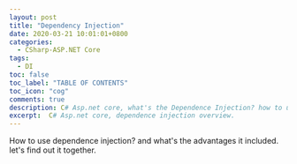 ```yaml
---
layout: post
title: "Dependency Injection"
date: 2020-03-21 10:01:01+0800
categories:
  - CSharp-ASP.NET Core
tags:
  - DI
toc: false
toc_label: "TABLE OF CONTENTS"
toc_icon: "cog"
comments: true
description: C# Asp.net core, what's the Dependence Injection? how to use dependence injection?
excerpt:  C# Asp.net core, dependence injection overview.
---
```

How to use dependence injection? and what's the advantages it included. let's find out it together.
